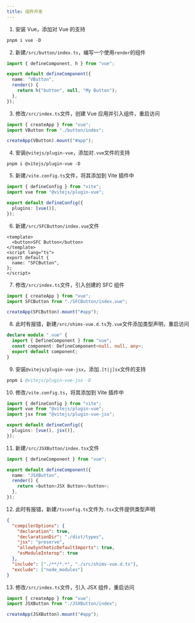 ```yaml
---
title: 组件开发
---
```


1. 安装 Vue，添加对 Vue 的支持

```s
pnpm i vue -D
```

2. 新建`/src/button/index.ts`，编写一个使用`render`的组件

```ts
import { defineComponent, h } from "vue";

export default defineComponent({
  name: "VButton",
  render() {
    return h("button", null, "My Button");
  },
});
```

3. 修改`/src/index.ts`文件，创建 Vue 应用并引入组件，重启访问

```ts
import { createApp } from "vue";
import VButton from "./button/index";

createApp(VButton).mount("#app");
```

4. 安装`@vitejs/plugin-vue`，添加对`.vue`文件的支持

```
pnpm i @vitejs/plugin-vue -D
```

5. 新建`/vite.config.ts`文件，将其添加到 Vite 插件中

```ts
import { defineConfig } from "vite";
import vue from "@vitejs/plugin-vue";

export default defineConfig({
  plugins: [vue()],
});
```

6. 新建`/src/SFCButton/index.vue`文件

```vue
<template>
  <button>SFC Button</button>
</template>
<script lang="ts">
export default {
  name: "SFCButton",
};
</script>
```

7. 修改`/src/index.ts`文件，引入创建的 SFC 组件

```ts
import { createApp } from "vue";
import SFCButton from "./SFCButton/index.vue";

createApp(SFCButton).mount("#app");
```

8. 此时有报错，新建`/src/shims-vue.d.ts`为`.vue`文件添加类型声明，重启访问

```ts
declare module ".vue" {
  import { DefineComponent } from "vue";
  const component: DefineComponent<null, null, any>;
  export default component;
}
```

9. 安装`@vitejs/plugin-vue-jsx`，添加`.[t|j]sx`文件的支持

```s
pnpm i @vitejs/plugin-vue-jsx -D
```

10. 修改`/vite.config.ts`，将其添加到 Vite 插件中

```ts
import { defineConfig } from "vite";
import vue from "@vitejs/plugin-vue";
import jsx from "@vitejs/plugin-vue-jsx";

export default defineConfig({
  plugins: [vue(), jsx()],
});
```

11. 新建`/src/JSXButton/index.tsx`文件

```ts
import { defineComponent } from "vue";

export default defineComponent({
  name: "JSXButton",
  render() {
    return <button>JSX Button</button>;
  },
});
```

12. 此时有报错，新建`/tsconfig.ts`文件为`.tsx`文件提供类型声明

```json
{
  "compilerOptions": {
    "declaration": true,
    "declarationDir": "./dist/types",
    "jsx": "preserve",
    "allowSyntheticDefaultImports": true,
    "esModuleInterop": true
  },
  "include": ["./**/*.*", "./src/shims-vue.d.ts"],
  "exclude": ["node_modules"]
}
```

13. 修改`/src/index.ts`文件，引入 JSX 组件，重启访问

```ts
import { createApp } from "vue";
import JSXButton from "./JSXButton/index";

createApp(JSXButton).mount("#app");
```